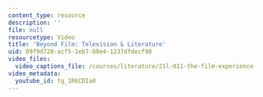 ```yaml
---
content_type: resource
description: ''
file: null
resourcetype: Video
title: 'Beyond Film: Television & Literature'
uid: 09f9d720-acf5-1eb7-80e4-1237dfdecf90
video_files:
  video_captions_file: /courses/literature/21l-011-the-film-experience-fall-2013/instructor-insights/video-playlist/beyond-film-television-literature/tg_1R6CDIa0.vtt
video_metadata:
  youtube_id: tg_1R6CDIa0
---
```

